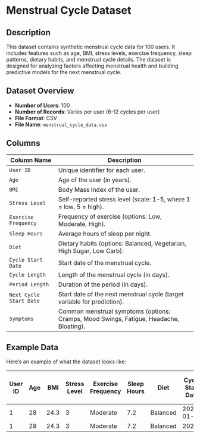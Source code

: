 # Menstrual Cycle Dataset

## Description
This dataset contains synthetic menstrual cycle data for 100 users. It includes features such as age, BMI, stress levels, exercise frequency, sleep patterns, dietary habits, and menstrual cycle details. The dataset is designed for analyzing factors affecting menstrual health and building predictive models for the next menstrual cycle.

## Dataset Overview
- **Number of Users**: 100
- **Number of Records**: Varies per user (6-12 cycles per user)
- **File Format**: CSV
- **File Name**: `menstrual_cycle_data.csv`

## Columns
| Column Name           | Description                                                                 |
|-----------------------|-----------------------------------------------------------------------------|
| `User ID`             | Unique identifier for each user.                                            |
| `Age`                 | Age of the user (in years).                                                 |
| `BMI`                 | Body Mass Index of the user.                                                |
| `Stress Level`        | Self-reported stress level (scale: 1-5, where 1 = low, 5 = high).          |
| `Exercise Frequency`  | Frequency of exercise (options: Low, Moderate, High).                      |
| `Sleep Hours`         | Average hours of sleep per night.                                           |
| `Diet`                | Dietary habits (options: Balanced, Vegetarian, High Sugar, Low Carb).       |
| `Cycle Start Date`    | Start date of the menstrual cycle.                                          |
| `Cycle Length`        | Length of the menstrual cycle (in days).                                    |
| `Period Length`       | Duration of the period (in days).                                           |
| `Next Cycle Start Date` | Start date of the next menstrual cycle (target variable for prediction).  |
| `Symptoms`            | Common menstrual symptoms (options: Cramps, Mood Swings, Fatigue, Headache, Bloating). |

## Example Data
Here’s an example of what the dataset looks like:

| User ID | Age | BMI  | Stress Level | Exercise Frequency | Sleep Hours | Diet       | Cycle Start Date | Cycle Length | Period Length | Next Cycle Start Date | Symptoms     |
|---------|-----|------|--------------|--------------------|-------------|------------|------------------|--------------|---------------|-----------------------|--------------|
| 1       | 28  | 24.3 | 3            | Moderate           | 7.2         | Balanced   | 2023-01-15      | 28           | 5             | 2023-02-12           | Cramps       |
| 1       | 28  | 24.3 | 3            | Moderate           | 7.2         | Balanced   | 2023-